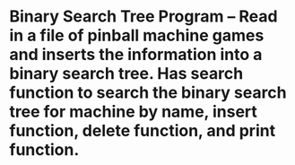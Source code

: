 # Binary Search Tree Program – Read in a file of pinball machine games and inserts the information into a binary search tree. Has search function to search the binary search tree for machine by name, insert function, delete function, and print function.
